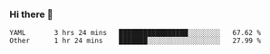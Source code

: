 ### Hi there 👋

<!--
**yeya24/yeya24** is a ✨ _special_ ✨ repository because its `README.md` (this file) appears on your GitHub profile.

Here are some ideas to get you started:

- 🔭 I’m currently working on ...
- 🌱 I’m currently learning ...
- 👯 I’m looking to collaborate on ...
- 🤔 I’m looking for help with ...
- 💬 Ask me about ...
- 📫 How to reach me: ...
- 😄 Pronouns: ...
- ⚡ Fun fact: ...
-->

<!--START_SECTION:waka-->

```text
YAML       3 hrs 24 mins   █████████████████░░░░░░░░   67.62 %
Other      1 hr 24 mins    ███████░░░░░░░░░░░░░░░░░░   27.99 %
```

<!--END_SECTION:waka-->
